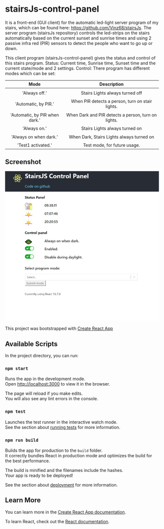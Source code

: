 # stairsJs-control-panel
It is a front-end (GUI client) for the automatic led-light server program of my stairs, which can be found here: https://github.com/Vinz68/stairsJs.
The server program (stairsJs repository) controls the led-strips on the stairs automatically
based on the current sunset and sunrise times and using 2 passive infra red (PIR) sensors to detect the people who want to go up or down.

This client program (stairsJs-control-panel) gives the status and control of this stairs program.
Status: Current time, Sunrise time, Sunset time and the current state/mode and 2 settings.
Control: There program has different modes which can be set:

| Mode                             | Description                                      | 
|:--------------------------------:|:------------------------------------------------:|
|  | |  |
| 'Always off.' | Stairs Lights always turned off |
| | |
| 'Automatic, by PIR.' | When PIR detects a person, turn on stair lights. |          
| | |
| 'Automatic, by PIR when dark.' | When Dark and PIR detects a person, turn on lights.|
| | |
| 'Always on.' | Stairs Lights always turned on |
| | |
| 'Always on when dark.' | When Dark, Stairs Lights always turned on|
| | |
|  'Test1 activated.' | Test mode, for future usage. |

 

## Screenshot
![stairsjs-control-panel](src/media/screenshot.jpg) 


This project was bootstrapped with [Create React App](https://github.com/facebook/create-react-app)

## Available Scripts

In the project directory, you can run:

### `npm start`

Runs the app in the development mode.<br>
Open [http://localhost:3000](http://localhost:3000) to view it in the browser.

The page will reload if you make edits.<br>
You will also see any lint errors in the console.

### `npm test`

Launches the test runner in the interactive watch mode.<br>
See the section about [running tests](https://facebook.github.io/create-react-app/docs/running-tests) for more information.

### `npm run build`

Builds the app for production to the `build` folder.<br>
It correctly bundles React in production mode and optimizes the build for the best performance.

The build is minified and the filenames include the hashes.<br>
Your app is ready to be deployed!

See the section about [deployment](https://facebook.github.io/create-react-app/docs/deployment) for more information.


## Learn More

You can learn more in the [Create React App documentation](https://facebook.github.io/create-react-app/docs/getting-started).

To learn React, check out the [React documentation](https://reactjs.org/).

